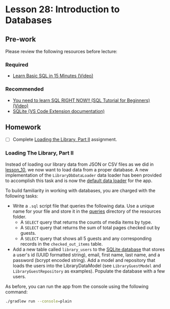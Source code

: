 # Lesson 28: Introduction to Databases

## Pre-work

Please review the following resources before lecture:

### Required
* [Learn Basic SQL in 15 Minutes (Video)](https://www.youtube.com/watch?v=kbKty5ZVKMY)

### Recommended
* [You need to learn SQL RIGHT NOW!! (SQL Tutorial for Beginners) (Video)](https://www.youtube.com/watch?v=xiUTqnI6xk8)
* [SQLite (VS Code Extension documentation)](vscode:extension/alexcvzz.vscode-sqlite)

## Homework

- [ ] Complete [Loading the Library, Part II](#loading-the-library-part-ii) assignment.


### Loading The Library, Part II

Instead of loading our library data from JSON or CSV files as we did in [lesson_10](/lesson_10/), we now want to load data from a proper database. A new implementation of the `LibraryDbDataLoader` data loader has been provided to accomplish this task and is now the [default data loader][library-app] for the app.

To build familiarity in working with databases, you are charged with the following tasks:

* Write a `.sql` script file that queries the following data. Use a unique name for your file and store it in the [queries][queries-dir] directory of the resources folder.
    * A `SELECT` query that returns the counts of media items by type.
    * A `SELECT` query that returns the sum of total pages checked out by guests.
    * A `SELECT` query that shows all 5 guests and any corresponding records in the `checked_out_items` table.
* Add a new table called `library_users` to the [SQLite database][sqlite-db] that stores a user's id (UUID formatted string), email, first name, last name, and a password (bcrypt encoded string). Add a model and repository that loads the users into the LibraryDataModel (see `LibraryGuestModel` and `LibraryGuestRepository` as examples). Populate the database with a few users.

As before, you can run the app from the console using the following command:

```bash
./gradlew run --console=plain
```

[queries-dir]: ./db/db_app/src/main/resources/queries/
[sqlite-db]: ./db/db_app/src/main/resources/sqlite/
[library-app]: ./db/db_app/src/main/java/com/codedifferently/lesson28/cli/LibraryApp.java#L26
